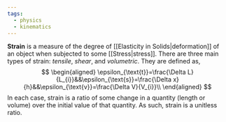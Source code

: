 ```yaml
---
tags:
  - physics
  - kinematics
---
```

**Strain** is a measure of the degree of [[Elasticity in Solids|deformation]] of an object when subjected to some [[Stress|stress]]. There are three main types of strain: *tensile*, *shear*, and *volumetric*. They are defined as,
$$
\begin{aligned}
\epsilon_{\text{t}}=\frac{\Delta L}{L_{i}}&&\epsilon_{\text{s}}=\frac{\Delta x}{h}&&\epsilon_{\text{v}}=\frac{\Delta V}{V_{i}}\\
\end{aligned}
$$
In each case, strain is a ratio of some change in a quantity (length or volume) over the initial value of that quantity. As such, strain is a unitless ratio. 
